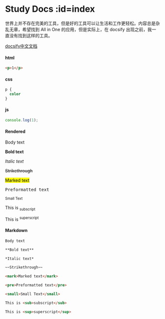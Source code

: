 # Study Docs :id=index <!-- {docsify-ignore} -->

世界上并不存在完美的工具，但是好的工具可以让生活和工作更轻松。内容总是杂乱无章，希望找到 All in One 的应用，但是实际上，在 docsify 出现之前，我一直没有找到这样的工具。

[docsify中文文档](https://docsify.js.org/#/zh-cn/)

<!-- tabs:start -->

#### **html**

```html
<p>1</p>
```

#### **css**

```css
p {
  color
}
```

#### **js**

```js
console.log(1);
```

<!-- tabs:end -->

<!-- tabs:start -->

#### **Rendered**

Body text

**Bold text**

*Italic text*

~~Strikethrough~~

<mark>Marked text</mark>

<pre>Preformatted text</pre>

<small>Small Text</small>

This is <sub>subscript</sub>

This is <sup>superscript</sup>

#### **Markdown**

```markdown
Body text

**Bold text**

*Italic text*

~~Strikethrough~~

<mark>Marked text</mark>

<pre>Preformatted text</pre>

<small>Small Text</small>

This is <sub>subscript</sub>

This is <sup>superscript</sup>
```

<!-- tabs:end -->